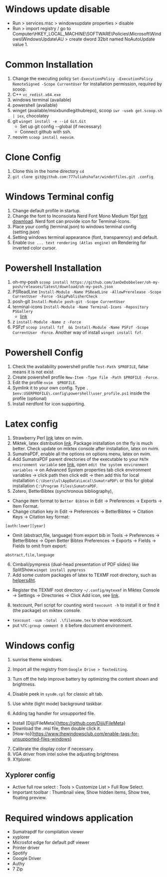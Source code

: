 # Windows update disable
- Run > services.msc > windowsupdate properties > disable
- Run > import registry / go to Computer\HKEY_LOCAL_MACHINE\SOFTWARE\Policies\Microsoft\Windows\WindowsUpdate\AU > create dword 32bit named NoAutoUpdate value 1.
# Common Installation
1. Change the executing policy `Set-ExecutionPolicy -ExecutionPolicy RemoteSigned -Scope CurrentUser` for installation permission, required by scoop.
1. C++ `vc_redist.x64.exe`
1. windows terminal (available)
1. powershell (available)
1. winget (available/msixbundlegithubrepo), scoop `iwr -useb get.scoop.sh | iex`, chocolatey
1. git `winget install -e --id Git.Git`
    - Set up git config --global (if necessary)
    - Connect github with ssh.
1. neovim `scoop install neovim`.

# Clone Config

1. Clone this in the home directory `cd`
1. `git clone git@github.com:777uliahshafar/windotfiles.git .config`

# Windows Terminal config

1. Change default profile in startup.
1. Change the font to Inconsolata Nerd Font Mono Medium 15pt [font download](https://www.nerdfonts.com/font-downloads). Nerd font can provide icon for Terminal-Icons.
1. Place your config (terminal.json) to windows terminal config (setting.json)
1. Setting windows terminal appearance (font, transparency) and default.
1. Enable `Use ... text rendering (Atlas engine)` on Rendering for inverted color cursor.

# Powershell Installation

1. oh-my-posh `scoop install https://github.com/JanDeDobbeleer/oh-my-posh/releases/latest/download/oh-my-posh.json`
1. PSReadLine `Install-Module -Name PSReadLine -AllowPrerelease -Scope CurrentUser -Force -SkipPublisherCheck`
1. posh-git `Install-Module posh-git -Scope CurrentUser`
1. terminal-icons `Install-Module -Name Terminal-Icons -Repository PSGallery`
    - [link](https://gist.github.com/markwragg/6301bfcd56ce86c3de2bd7e2f09a8839)
1. z `install-Module -Name z -Force`
1. PSFzf `scoop install fzf  && Install-Module -Name PSFzf -Scope CurrentUser -Force`. Another way of install `winget install fzf`.


# Powershell Config
1. Check the availability powershell profile `Test-Path $PROFILE`, false means it is not exist
1. Create powershell profile `New-Item -Type file -Path $PROFILE -Force`.
1. Edit the profile `nvim  $PROFILE`.
1. Symlink it to your own config. Type `. $env:USERPROFILE\.config\powershell\user_profile.ps1` inside the profile (optional)
1. Install nerdfont for icon supporting.


# Latex config

1. Strawberry Perl [link](https://strawberryperl.com/) latex on nvim.
2. Miktek, latex distribution [link](https://miktex.org/download). Package installation on the fly is much better. Check update on miktex console after installation, latex on nvim.
3. SumatraPDF, enable all the options on options menu, latex on nvim.
4. Add SumatraPDF parent directories of the executable to your `PATH environment variable` see [link](https://www.wikihow.com/Change-the-PATH-Environment-Variable-on-Windows), open `edit the system environment variables` → on Advanced System properties tab click environment variables → click path then click edit → then add this for local installation  `C:\Users\ul\AppData\Local\SumatraPDF\` or this for global installation `C:\Program Files\SumatraPDF`.
5. Zotero, BetterBibtex (synchronous bibliography),
- Change item format to `Better Bibtex` in Edit → Preferences → Exports → Item Format.
- Change citation key in Edit → Preferences → BetterBibtex → Citation Keys → Citation key format:
```
[auth:lower][year]
```
- Omit (abstract,file, language) from export bib in Tools → Preferences → BetterBibtex → Open Better Bibtex Preferences → Exports → Fields → Fields to omit from export:
```
abstract,file,language
```
6. Cimbali/pympress (dual-head presentation of PDF slides) like SplitShow.`winget install pympress`
7. Add some custom packages of latex to TEXMF root directory, such as [helpers4ht](https://github.com/michal-h21/helpers4ht).
- Register the TEXMF root directory `~/.config/mytexmf` in Miktex Console → Settings → Directories → Click Add icon, see [link](https://miktex.org/howto/miktex-console).
8. textcount, Perl script for counting word `texcount -h` to install it or find it (the package) on miktex console.
  - `texcount -sum -total .\filename.tex` to show wordcount.
  - put `%TC:group comment 0 0` before document environment.



# Windows config
  1. sunrise theme windows.
  2. Import all the registry from `Google Drive > Textediting`.
  3. Turn off the help improve battery by optimizing the content shown and brightness.
  4. Disable peek in `sysdm.cpl` for classic alt tab.
  5. Use white (light mode) background taskbar.

  6. Adding tag handler for unsupported file.
  - Install [Dijji/FileMeta]{https://github.com/Dijji/FileMeta}
  - Download the .msi file, then double click it.
  - [How-to]{https://www.thewindowsclub.com/enable-tags-for-unsupported-files-windows}
  7. Calibrate the display color if necessary.
  8. VGA driver from intel solve the adjusting brightness
  9. XYplorer.

## Xyplorer config
- Active full row select : Tools > Customize List > Full Row Select.
- Important toolbar : Thumbnail view, Show hidden items, Show tree, floating preview.




# Required windows application
  - Sumatrapdf for compilation viewer
  - xyplorer
  - Microsfot edge for default pdf viewer
  - Printer driver
  - Spotify
  - Google Driver
  - Authy
  - 7 Zip



